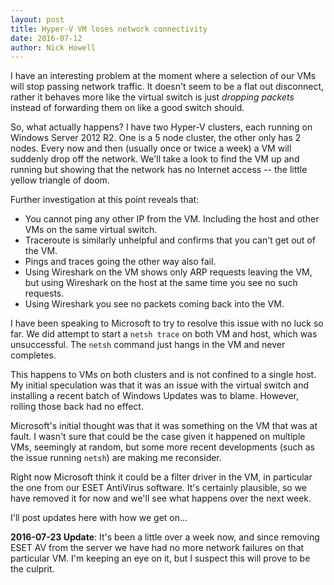 ```yaml
---
layout: post
title: Hyper-V VM loses network connectivity
date: 2016-07-12
author: Nick Howell
---
```

I have an interesting problem at the moment where a selection of our VMs will stop passing network traffic. It doesn't seem to be a flat out disconnect, rather it behaves more like the virtual switch is just *dropping packets* instead of forwarding them on like a good switch should.

So, what actually happens? I have two Hyper-V clusters, each running on Windows Server 2012 R2. One is a 5 node cluster, the other only has 2 nodes. Every now and then (usually once or twice a week) a VM will suddenly drop off the network. We'll take a look to find the VM up and running but showing that the network has no Internet access -- the little yellow triangle of doom.

Further investigation at this point reveals that:

* You cannot ping any other IP from the VM. Including the host and other VMs on the same virtual switch.
* Traceroute is similarly unhelpful and confirms that you can't get out of the VM.
* Pings and traces going the other way also fail.
* Using Wireshark on the VM shows only ARP requests leaving the VM, but using Wireshark on the host at the same time you see no such requests.
* Using Wireshark you see no packets coming back into the VM.


I have been speaking to Microsoft to try to resolve this issue with no luck so far. We did attempt to start a `netsh trace` on both VM and host, which was unsuccessful. The `netsh` command just hangs in the VM and never completes. 

This happens to VMs on both clusters and is not confined to a single host. My initial speculation was that it was an issue with the virtual switch and installing a recent batch of Windows Updates was to blame. However, rolling those back had no effect. 

Microsoft's initial thought was that it was something on the VM that was at fault. I wasn't sure that could be the case given it happened on multiple VMs, seemingly at random, but some more recent developments (such as the issue running `netsh`) are making me reconsider. 

Right now Microsoft think it could be a filter driver in the VM, in particular the one from our ESET AntiVirus software. It's certainly plausible, so we have removed it for now and we'll see what happens over the next week.

I'll post updates here with how we get on...


**2016-07-23 Update**: It's been a little over a week now, and since removing ESET AV from the server we have had no more network failures on that particular VM. I'm keeping an eye on it, but I suspect this will prove to be the culprit. 
